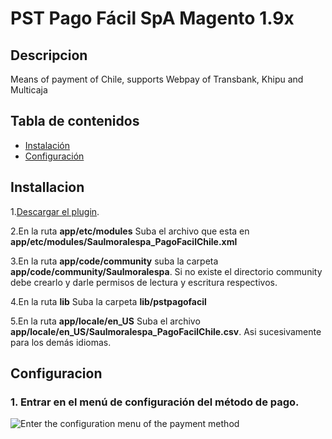 PST Pago Fácil SpA  Magento 1.9x
============================================================

## Descripcion ##
Means of payment of Chile, supports Webpay of Transbank, Khipu and Multicaja

## Tabla de contenidos

* [Instalación](#instalacion)
* [Configuración](#configuracion)


## Installacion ##

1.[Descargar el plugin](https://github.com/saulmoralespa/magento1.9x-pago-facil-chile/archive/master.zip).

2.En la ruta **app/etc/modules** Suba el archivo que esta en **app/etc/modules/Saulmoralespa_PagoFacilChile.xml**

3.En la ruta **app/code/community** suba la carpeta **app/code/community/Saulmoralespa**. Si no existe el directorio community debe crearlo y darle permisos de lectura y escritura respectivos.

4.En la ruta **lib** Suba la carpeta **lib/pstpagofacil**

5.En la ruta **app/locale/en_US** Suba el archivo **app/locale/en_US/Saulmoralespa_PagoFacilChile.csv**. Asi sucesivamente para los demás idiomas.


## Configuracion ##

### 1. Entrar en el menú de configuración del método de pago. ###
![Enter the configuration menu of the payment method](https://2.bp.blogspot.com/-sIvuyY1mtaU/XDvXZs4fB0I/AAAAAAAACn8/AWeM0IAS1nQMfp8jgN00hK3u4vYb6gsygCLcBGAs/s1600/16609fcb-6d44-444d-b43c-ee127678758c.png)
